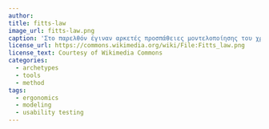 ```yaml
---
author: 
title: fitts-law
image_url: fitts-law.png 
caption: 'Στο παρελθόν έγιναν αρκετές προσπάθειες μοντελοποίησης του χρήστη και μια από αυτές ήταν του ψυχολόγου Paul Fitts,η οποία έμεινε γνωστή στη βιβλιογραφία ως ο Νόμος του Fitts'
license_url: https://commons.wikimedia.org/wiki/File:Fitts_law.png
license_text: Courtesy of Wikimedia Commons
categories:
  - archetypes
  - tools
  - method
tags:
  - ergonomics
  - modeling
  - usability testing
---
```

